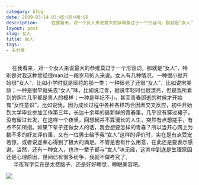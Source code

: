 ```yaml
---
category: blog
date: 2009-03-14 03:45:00+00:00
description:     在我看来，对一个女人来说最大的恭维莫过于一个形容词，那就是“女人”，特别
layout: post
slug: 女人
title: 女人
tags:
- 未分类
---
```


    在我看来，对一个女人来说最大的恭维莫过于一个形容词，那就是“女人”，特别是对我这种曾经很man过一段岁月的人来说。女人有几种情况，一种很小就开始很“女人”，比如小学时就是班花的那一类；一种很老了还很“女人”，比如说宋美龄；一种是很早就失去“女人”味，比如说江青，据说年轻时也很漂亮，但是我所看到的照片几乎都是男人的模样；一种是年纪不小，甚至青春即逝的时候才开始有“女性意识”，比如说我，因为成长过程中各种各样巧合因素交叉反应，初中开始到大学毕业参加工作第三年，长达十余年的最新鲜的青春里，几乎没有穿过裙子，没有留过长发，在这样一个夜里，回想起并不算漫长的人生，突然有点想搓手，有点不知所措。如果下辈子还做女人的话，我会想要怎样的青春？所以当开心网上为数不多的好友评价里，又有一位男士给予我“女人”这样的评价时，实在是有点受宠若惊，或者说虚荣心得到了极大的满足。不管是否有什么用意，在此还是要表示感谢。当然，还有一种女人，也许一辈子都与“女人”味无缘，这其中到底是生理原因还是心理原因，世间已有很多纷争，我就不做考究了。  
     半夜写字实在是太费脑子，还是好好睡觉，睡眠美容吧。  
  


![](http://img.zemanta.com/pixy.gif?x-id=d1852ae4-9124-48d8-b750-4852fbb28c44)
